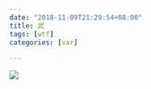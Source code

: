 ```yaml
---
date: "2018-11-09T21:29:54+08:00"
title: 武
tags: [wtf]
categories: [var]

---
```


![](http://du1ab.one/images/2018/wu.webp)
